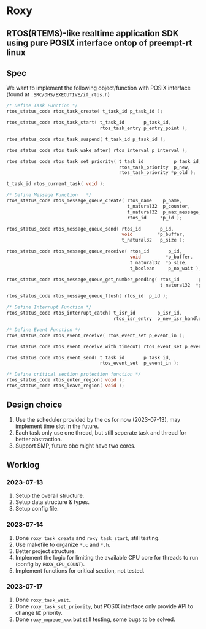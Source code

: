 # Roxy
## RTOS(RTEMS)-like realtime application SDK using pure POSIX interface ontop of preempt-rt linux

## Spec

We want to implement the following object/function with POSIX interface (found at `.SRC/DHS/EXECUTIVE/if_rtos.h`)

```c
/* Define Task Function */
rtos_status_code rtos_task_create( t_task_id p_task_id );

rtos_status_code rtos_task_start( t_task_id       p_task_id,
                                  rtos_task_entry p_entry_point );

rtos_status_code rtos_task_suspend( t_task_id p_task_id );

rtos_status_code rtos_task_wake_after( rtos_interval p_interval );

rtos_status_code rtos_task_set_priority( t_task_id           p_task_id,
                                         rtos_task_priority  p_new,
                                         rtos_task_priority *p_old );

t_task_id rtos_current_task( void );

/* Define Message Function   */
rtos_status_code rtos_message_queue_create( rtos_name    p_name,
                                            t_natural32  p_counter,
                                            t_natural32  p_max_message_size,
                                            rtos_id     *p_id );

rtos_status_code rtos_message_queue_send( rtos_id       p_id,
                                          void         *p_buffer,
                                          t_natural32   p_size );

rtos_status_code rtos_message_queue_receive( rtos_id       p_id,
                                             void         *p_buffer,
                                             t_natural32  *p_size,
                                             t_boolean     p_no_wait );

rtos_status_code rtos_message_queue_get_number_pending( rtos_id       p_id,
                                                        t_natural32  *p_counter );

rtos_status_code rtos_message_queue_flush( rtos_id  p_id );

/* Define Interrupt Function */
rtos_status_code rtos_interrupt_catch( t_isr_id        p_isr_id,
                                       rtos_isr_entry  p_new_isr_handler );

/* Define Event Function */
rtos_status_code rtos_event_receive( rtos_event_set p_event_in );

rtos_status_code rtos_event_receive_with_timeout( rtos_event_set p_event_in );

rtos_status_code rtos_event_send( t_task_id       p_task_id,
                                  rtos_event_set  p_event_in );

/* Define critical section protection function */
rtos_status_code rtos_enter_region( void );
rtos_status_code rtos_leave_region( void );
```

## Design choice

1. Use the scheduler provided by the os for now (2023-07-13), may implement time slot in the future.
2. Each task only use one thread, but still seperate task and thread for better abstraction.
3. Support SMP, future obc might have two cores.

## Worklog

### 2023-07-13

1. Setup the overall structure.
2. Setup data structure & types.
3. Setup config file.

### 2023-07-14

1. Done `roxy_task_create` and `roxy_task_start`, still testing.
2. Use makefile to organize `*.c` and `*.h`.
3. Better project structure.
4. Implement the logic for limiting the available CPU core for threads to run (config by `ROXY_CPU_COUNT`).
5. Implement functions for critical section, not tested.

### 2023-07-17

1. Done `roxy_task_wait`.
2. Done `roxy_task_set_priority`, but POSIX interface only provide API to change `NI` priority.
3. Done `roxy_mqueue_xxx` but still testing, some bugs to be solved.